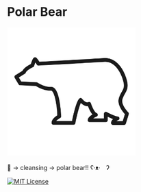 # Polar Bear
<img src="https://raw.githubusercontent.com/regonn/polar_bear/master/data/polar_bear.png" width="300" />

:panda_face: -> cleansing -> polar bear!! ʕ·ᴥ·　ʔ

[![MIT License](http://img.shields.io/badge/license-MIT-blue.svg?style=flat)](https://github.com/regonn/polar_bear/blob/master/LICENSE.txt)